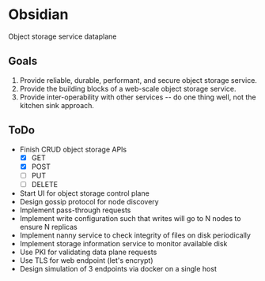 Obsidian
========

Object storage service dataplane

Goals
-----

1.  Provide reliable, durable, performant, and secure object storage service.
2.  Provide the building blocks of a web-scale object storage service.
3.  Provide inter-operability with other services -- do one thing well, not the kitchen sink approach.

ToDo
----

* Finish CRUD object storage APIs
  - [x] GET
  - [x] POST
  - [ ] PUT
  - [ ] DELETE
* Start UI for object storage control plane
* Design gossip protocol for node discovery
* Implement pass-through requests
* Implement write configuration such that writes will go to N nodes to ensure N replicas
* Implement nanny service to check integrity of files on disk periodically
* Implement storage information service to monitor available disk
* Use PKI for validating data plane requests
* Use TLS for web endpoint (let's encrypt)
* Design simulation of 3 endpoints via docker on a single host
